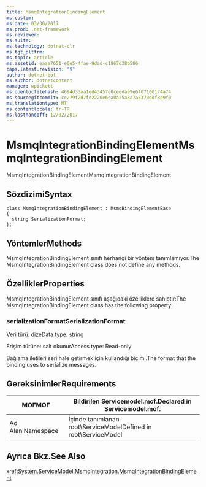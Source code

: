 ```yaml
---
title: MsmqIntegrationBindingElement
ms.custom: 
ms.date: 03/30/2017
ms.prod: .net-framework
ms.reviewer: 
ms.suite: 
ms.technology: dotnet-clr
ms.tgt_pltfrm: 
ms.topic: article
ms.assetid: eaaa7651-e6e5-4fae-9dad-c1867d38b586
caps.latest.revision: "9"
author: dotnet-bot
ms.author: dotnetcontent
manager: wpickett
ms.openlocfilehash: 4694d33aa1ed43457e0ceedae9e6f07100174a74
ms.sourcegitcommit: ce279f2d7fe2220e6ea0a25a8a7a5370ddf8d9f0
ms.translationtype: MT
ms.contentlocale: tr-TR
ms.lasthandoff: 12/02/2017
---
```

# <a name="msmqintegrationbindingelement"></a><span data-ttu-id="a1290-102">MsmqIntegrationBindingElement</span><span class="sxs-lookup"><span data-stu-id="a1290-102">MsmqIntegrationBindingElement</span></span>
<span data-ttu-id="a1290-103">MsmqIntegrationBindingElement</span><span class="sxs-lookup"><span data-stu-id="a1290-103">MsmqIntegrationBindingElement</span></span>  
  
## <a name="syntax"></a><span data-ttu-id="a1290-104">Sözdizimi</span><span class="sxs-lookup"><span data-stu-id="a1290-104">Syntax</span></span>  
  
```  
class MsmqIntegrationBindingElement : MsmqBindingElementBase  
{  
  string SerializationFormat;  
};  
```  
  
## <a name="methods"></a><span data-ttu-id="a1290-105">Yöntemler</span><span class="sxs-lookup"><span data-stu-id="a1290-105">Methods</span></span>  
 <span data-ttu-id="a1290-106">MsmqIntegrationBindingElement sınıfı herhangi bir yöntem tanımlamıyor.</span><span class="sxs-lookup"><span data-stu-id="a1290-106">The MsmqIntegrationBindingElement class does not define any methods.</span></span>  
  
## <a name="properties"></a><span data-ttu-id="a1290-107">Özellikler</span><span class="sxs-lookup"><span data-stu-id="a1290-107">Properties</span></span>  
 <span data-ttu-id="a1290-108">MsmqIntegrationBindingElement sınıfı aşağıdaki özelliklere sahiptir:</span><span class="sxs-lookup"><span data-stu-id="a1290-108">The MsmqIntegrationBindingElement class has the following property:</span></span>  
  
### <a name="serializationformat"></a><span data-ttu-id="a1290-109">serializationFormat</span><span class="sxs-lookup"><span data-stu-id="a1290-109">SerializationFormat</span></span>  
 <span data-ttu-id="a1290-110">Veri türü: dize</span><span class="sxs-lookup"><span data-stu-id="a1290-110">Data type: string</span></span>  
  
 <span data-ttu-id="a1290-111">Erişim türüne: salt okunur</span><span class="sxs-lookup"><span data-stu-id="a1290-111">Access type: Read-only</span></span>  
  
 <span data-ttu-id="a1290-112">Bağlama iletileri seri hale getirmek için kullandığı biçimi.</span><span class="sxs-lookup"><span data-stu-id="a1290-112">The format that the binding uses to serialize messages.</span></span>  
  
## <a name="requirements"></a><span data-ttu-id="a1290-113">Gereksinimler</span><span class="sxs-lookup"><span data-stu-id="a1290-113">Requirements</span></span>  
  
|<span data-ttu-id="a1290-114">MOF</span><span class="sxs-lookup"><span data-stu-id="a1290-114">MOF</span></span>|<span data-ttu-id="a1290-115">Bildirilen Servicemodel.mof.</span><span class="sxs-lookup"><span data-stu-id="a1290-115">Declared in Servicemodel.mof.</span></span>|  
|---------|-----------------------------------|  
|<span data-ttu-id="a1290-116">Ad Alanı</span><span class="sxs-lookup"><span data-stu-id="a1290-116">Namespace</span></span>|<span data-ttu-id="a1290-117">İçinde tanımlanan root\ServiceModel</span><span class="sxs-lookup"><span data-stu-id="a1290-117">Defined in root\ServiceModel</span></span>|  
  
## <a name="see-also"></a><span data-ttu-id="a1290-118">Ayrıca Bkz.</span><span class="sxs-lookup"><span data-stu-id="a1290-118">See Also</span></span>  
 <xref:System.ServiceModel.MsmqIntegration.MsmqIntegrationBindingElement>

